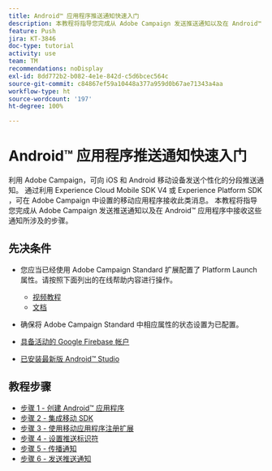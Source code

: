 ```yaml
---
title: Android™ 应用程序推送通知快速入门
description: 本教程将指导您完成从 Adobe Campaign 发送推送通知以及在 Android™ 应用程序中接收这些通知所涉及的步骤。
feature: Push
jira: KT-3846
doc-type: tutorial
activity: use
team: TM
recommendations: noDisplay
exl-id: 8dd772b2-b082-4e1e-842d-c5d6bcec564c
source-git-commit: c84867ef59a10448a377a959d0b67ae71343a4aa
workflow-type: ht
source-wordcount: '197'
ht-degree: 100%

---
```


# Android™ 应用程序推送通知快速入门

利用 Adobe Campaign，可向 iOS 和 Android 移动设备发送个性化的分段推送通知。
通过利用 Experience Cloud Mobile SDK V4 或 Experience Platform SDK ，可在 Adobe Campaign 中设置的移动应用程序接收此类消息。
本教程将指导您完成从 Adobe Campaign 发送推送通知以及在 Android™ 应用程序中接收这些通知所涉及的步骤。

## 先决条件

* 您应当已经使用 Adobe Campaign Standard 扩展配置了 Platform Launch 属性。请按照下面列出的在线帮助内容进行操作。
   * [视频教程](https://video.tv.adobe.com/v/26224?quality=12&learn=on)
   * [文档](https://experienceleague.adobe.com/docs/campaign-standard-learn/tutorials/communication-channels/mobile/configure-mobile-apps-using-aep-sdk.html?lang=zh-Hans)

* 确保将 Adobe Campaign Standard 中相应属性的状态设置为已配置。
* [具备活动的 Google Firebase 帐户](https://firebase.google.com)
* [已安装最新版 Android™ Studio](https://developer.android.com/studio)

## 教程步骤

* [步骤 1 - 创建 Android™ 应用程序](/help/tutorial-push-notifications-android/create-android-app.md)
* [步骤 2 - 集成移动 SDK](/help/tutorial-push-notifications-android/integrating-with-mobile-sdk.md)
* [步骤 3 - 使用移动应用程序注册扩展](/help/tutorial-push-notifications-android/register-mobile-extensions.md)
* [步骤 4 - 设置推送标识符](/help/tutorial-push-notifications-android/set-push-identifier.md)
* [步骤 5 - 传播通知](/help/tutorial-push-notifications-android/propagate-notification.md)
* [步骤 6 - 发送推送通知](/help/tutorial-push-notifications-android/send-push-notification.md)
